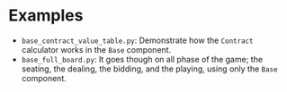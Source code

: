 # Examples

- `base_contract_value_table.py`: Demonstrate how the `Contract` calculator works in the `Base` component.
- `base_full_board.py`: It goes though on all phase of the game; the seating, the dealing, the bidding, and the playing, using only the `Base` component.